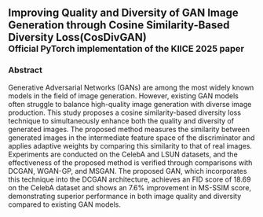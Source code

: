 ## Improving Quality and Diversity of GAN Image Generation through Cosine Similarity-Based Diversity Loss(CosDivGAN) <br><sub>Official PyTorch implementation of the KIICE 2025 paper</sub>
### <b>Abstract</b> <br>
Generative Adversarial Networks (GANs) are among the most widely known models in the field of image generation. However, existing GAN models often struggle to balance high-quality image generation with diverse image production. This study proposes a cosine similarity-based diversity loss technique to simultaneously enhance both the quality and diversity of generated images. The proposed method measures the similarity between generated images in the intermediate feature space of the discriminator and applies adaptive weights by comparing this similarity to that of real images. Experiments are conducted on the CelebA and LSUN datasets, and the effectiveness of the proposed method is verified through comparisons with DCGAN, WGAN-GP, and MSGAN. The proposed GAN, which incorporates this technique into the DCGAN architecture, achieves an FID score of 18.69 on the CelebA dataset and shows an 7.6% improvement in MS-SSIM score, demonstrating superior performance in both image quality and diversity compared to existing GAN models.
